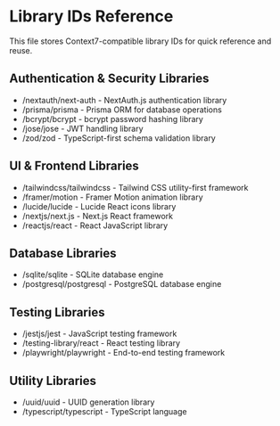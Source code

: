 # Library IDs Reference

This file stores Context7-compatible library IDs for quick reference and reuse.

## Authentication & Security Libraries
- /nextauth/next-auth - NextAuth.js authentication library
- /prisma/prisma - Prisma ORM for database operations
- /bcrypt/bcrypt - bcrypt password hashing library
- /jose/jose - JWT handling library
- /zod/zod - TypeScript-first schema validation library

## UI & Frontend Libraries
- /tailwindcss/tailwindcss - Tailwind CSS utility-first framework
- /framer/motion - Framer Motion animation library
- /lucide/lucide - Lucide React icons library
- /nextjs/next.js - Next.js React framework
- /reactjs/react - React JavaScript library

## Database Libraries
- /sqlite/sqlite - SQLite database engine
- /postgresql/postgresql - PostgreSQL database engine

## Testing Libraries
- /jestjs/jest - JavaScript testing framework
- /testing-library/react - React testing library
- /playwright/playwright - End-to-end testing framework

## Utility Libraries
- /uuid/uuid - UUID generation library
- /typescript/typescript - TypeScript language
